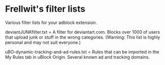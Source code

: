# Frellwit's filter lists
Various filter lists for your adblock extension.

deviantJUNKfilter.txt = A filter for deviantart.com. Blocks over 1000 of users that upload junk or stuff in the wrong categories. (Warning: This list is highly personal and may not suit everyone.)

uBO-dynamic-tracking-and-ad-rules.txt = Rules that can be imported in the My Rules tab in uBlock Origin. Several known ad and tracking domains.
